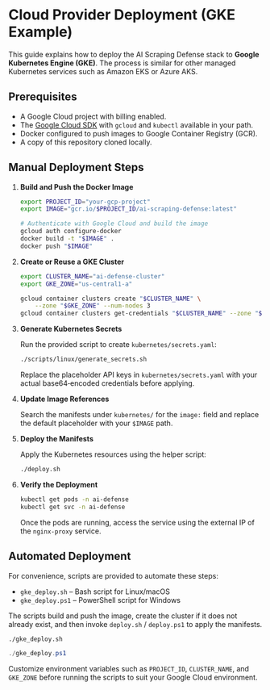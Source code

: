 # Cloud Provider Deployment (GKE Example)

This guide explains how to deploy the AI Scraping Defense stack to **Google Kubernetes Engine (GKE)**. The process is similar for other managed Kubernetes services such as Amazon EKS or Azure AKS.

## Prerequisites

- A Google Cloud project with billing enabled.
- The [Google Cloud SDK](https://cloud.google.com/sdk/docs/install) with `gcloud` and `kubectl` available in your path.
- Docker configured to push images to Google Container Registry (GCR).
- A copy of this repository cloned locally.

## Manual Deployment Steps

1. **Build and Push the Docker Image**

   ```bash
   export PROJECT_ID="your-gcp-project"
   export IMAGE="gcr.io/$PROJECT_ID/ai-scraping-defense:latest"

   # Authenticate with Google Cloud and build the image
   gcloud auth configure-docker
   docker build -t "$IMAGE" .
   docker push "$IMAGE"
   ```

2. **Create or Reuse a GKE Cluster**

   ```bash
   export CLUSTER_NAME="ai-defense-cluster"
   export GKE_ZONE="us-central1-a"

   gcloud container clusters create "$CLUSTER_NAME" \
       --zone "$GKE_ZONE" --num-nodes 3
   gcloud container clusters get-credentials "$CLUSTER_NAME" --zone "$GKE_ZONE"
   ```

3. **Generate Kubernetes Secrets**

   Run the provided script to create `kubernetes/secrets.yaml`:

   ```bash
   ./scripts/linux/generate_secrets.sh
   ```

   Replace the placeholder API keys in `kubernetes/secrets.yaml` with your actual base64‑encoded credentials before applying.

4. **Update Image References**

   Search the manifests under `kubernetes/` for the `image:` field and replace the default placeholder with your `$IMAGE` path.

5. **Deploy the Manifests**

   Apply the Kubernetes resources using the helper script:

   ```bash
   ./deploy.sh
   ```

6. **Verify the Deployment**

   ```bash
   kubectl get pods -n ai-defense
   kubectl get svc -n ai-defense
   ```

   Once the pods are running, access the service using the external IP of the `nginx-proxy` service.

## Automated Deployment

For convenience, scripts are provided to automate these steps:

- `gke_deploy.sh` &ndash; Bash script for Linux/macOS
- `gke_deploy.ps1` &ndash; PowerShell script for Windows

The scripts build and push the image, create the cluster if it does not already exist, and then invoke `deploy.sh` / `deploy.ps1` to apply the manifests.

```bash
./gke_deploy.sh
```

```powershell
./gke_deploy.ps1
```

Customize environment variables such as `PROJECT_ID`, `CLUSTER_NAME`, and `GKE_ZONE` before running the scripts to suit your Google Cloud environment.

